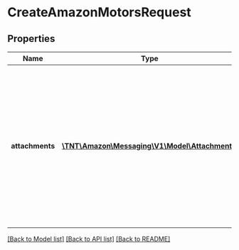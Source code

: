 # CreateAmazonMotorsRequest

## Properties
Name | Type | Description | Notes
------------ | ------------- | ------------- | -------------
**attachments** | [**\TNT\Amazon\Messaging\V1\Model\Attachment[]**](Attachment.md) | Attachments to include in the message to the buyer. If any text is included in the attachment, the text must be written in the buyer&#39;s language of preference, which can be retrieved from the GetAttributes operation. | [optional] 

[[Back to Model list]](../README.md#documentation-for-models) [[Back to API list]](../README.md#documentation-for-api-endpoints) [[Back to README]](../README.md)


